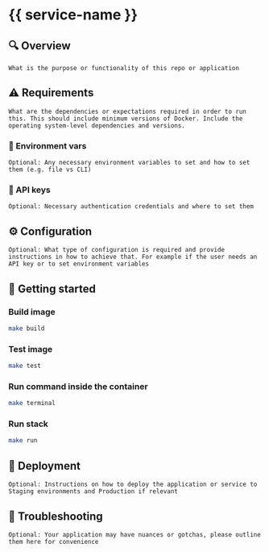 # {{ service-name }}

## 🔍 Overview
```
What is the purpose or functionality of this repo or application
```

## ⚠️ Requirements
```
What are the dependencies or expectations required in order to run this. This should include minimum versions of Docker. Include the operating system-level dependencies and versions.
```

### 🌲 Environment vars
```
Optional: Any necessary environment variables to set and how to set them (e.g. file vs CLI)
```

### 🔑 API keys
```
Optional: Necessary authentication credentials and where to set them
```


## ⚙️ Configuration
```
Optional: What type of configuration is required and provide instructions in how to achieve that. For example if the user needs an API key or to set environment variables
```

## 🏁 Getting started

### Build image

```bash
make build
```

### Test image

```bash
make test
```

### Run command inside the container

```bash
make terminal
```

### Run stack

```bash
make run
```

## 🚀 Deployment
```
Optional: Instructions on how to deploy the application or service to Staging environments and Production if relevant
```

## 🤔 Troubleshooting
```
Optional: Your application may have nuances or gotchas, please outline them here for convenience
```
